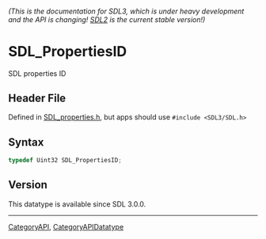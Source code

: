 ###### (This is the documentation for SDL3, which is under heavy development and the API is changing! [SDL2](https://wiki.libsdl.org/SDL2/) is the current stable version!)
# SDL_PropertiesID

SDL properties ID

## Header File

Defined in [SDL_properties.h](https://github.com/libsdl-org/SDL/blob/main/include/SDL3/SDL_properties.h), but apps should use `#include <SDL3/SDL.h>`

## Syntax

```c
typedef Uint32 SDL_PropertiesID;
```

## Version

This datatype is available since SDL 3.0.0.

----
[CategoryAPI](CategoryAPI), [CategoryAPIDatatype](CategoryAPIDatatype)


